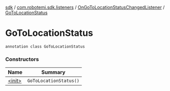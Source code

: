 [sdk](../../../index.md) / [com.robotemi.sdk.listeners](../../index.md) / [OnGoToLocationStatusChangedListener](../index.md) / [GoToLocationStatus](./index.md)

# GoToLocationStatus

`annotation class GoToLocationStatus`

### Constructors

| Name | Summary |
|---|---|
| [&lt;init&gt;](-init-.md) | `GoToLocationStatus()` |
